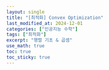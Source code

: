 ```yaml
---
layout: single
title: "[최적화] Convex Optimization"
last_modified_at: 2024-12-01
categories: ["인공지능 수학"]
tags: ["최적화"]
excerpt: "행렬 기초 & 곱셈"
use_math: true
toc: true
toc_sticky: true
---
```

